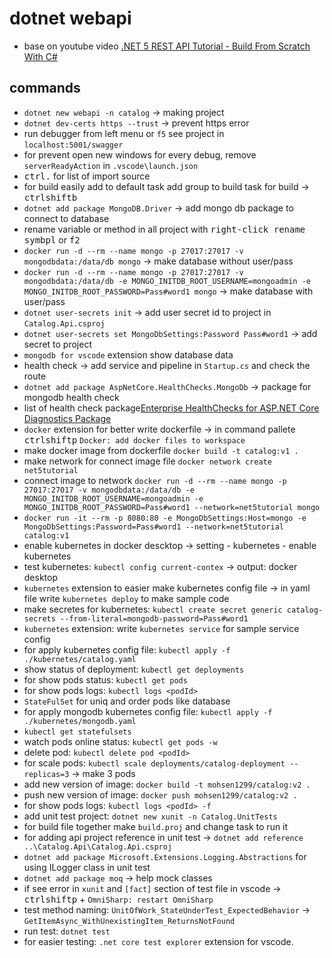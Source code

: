 # dotnet webapi

- base on youtube video [.NET 5 REST API Tutorial - Build From Scratch With C#](https://www.youtube.com/watch?v=ZXdFisA_hOY&t=874s)

## commands

- `dotnet new webapi -n catalog` -> making project
- `dotnet dev-certs https --trust` -> prevent https error
- run debugger from left menu or `f5` see project in `localhost:5001/swagger`
- for prevent open new windows for every debug, remove `serverReadyAction` in `.vscode\launch.json`
- <kbd>ctrl</kbd><kbd>.</kbd> for list of import source
- for build easily add to default task add group to build task for build -> <kbd>ctrl</kbd><kbd>shift</kbd><kbd>b</kbd>
- `dotnet add package MongoDB.Driver` -> add mongo db package to connect to database
- rename variable or method in all project with <kbd>right-click</kbd><kbd> rename symbpl</kbd> or <kbd>f2</kbd>
- `docker run -d --rm --name mongo -p 27017:27017 -v mongodbdata:/data/db mongo` -> make database without user/pass
- `docker run -d --rm --name mongo -p 27017:27017 -v mongodbdata:/data/db -e MONGO_INITDB_ROOT_USERNAME=mongoadmin -e MONGO_INITDB_ROOT_PASSWORD=Pass#word1 mongo` -> make database with user/pass
- `dotnet user-secrets init` -> add user secret id to project in `Catalog.Api.csproj`
- `dotnet user-secrets set MongoDbSettings:Password Pass#word1` -> add secret to project
- `mongodb for vscode` extension show database data
- health check -> add service and pipeline in `Startup.cs` and check the route
- `dotnet add package AspNetCore.HealthChecks.MongoDb` -> package for mongodb health check
- list of health check package[Enterprise HealthChecks for ASP.NET Core Diagnostics Package](https://github.com/Xabaril/AspNetCore.Diagnostics.HealthChecks)
- `docker` extension for better write dockerfile -> in command pallete <kbd>ctrl</kbd><kbd>shift</kbd><kbd>p</kbd> `Docker: add docker files to workspace`
- make docker image from dockerfile `docker build -t catalog:v1 .`
- make network for connect image file `docker network create net5tutorial`
- connect image to network `docker run -d --rm --name mongo -p 27017:27017 -v mongodbdata:/data/db -e MONGO_INITDB_ROOT_USERNAME=mongoadmin -e MONGO_INITDB_ROOT_PASSWORD=Pass#word1 --network=net5tutorial mongo`
- `docker run -it --rm -p 8080:80 -e MongoDbSettings:Host=mongo -e MongoDbSettings:Password=Pass#word1 --network=net5tutorial catalog:v1`
- enable kubernetes in docker descktop -> setting - kubernetes - enable kubernetes
- test kubernetes: `kubectl config current-contex` -> output: docker desktop
- `kubernetes` extension to easier make kubernetes config file -> in yaml file write `kubernetes deploy` to make sample code
- make secretes for kubernetes: `kubectl create secret generic catalog-secrets --from-literal=mongodb-password=Pass#word1`
- `kubernetes` extension: write `kubernetes service` for sample service config
- for apply kubernetes config file: `kubectl apply -f ./kubernetes/catalog.yaml`
- show status of deployment: `kubectl get deployments`
- for show pods status: `kubectl get pods`
- for show pods logs: `kubectl logs <podId>`
- `StateFulSet` for uniq and order pods like database
- for apply mongodb kubernetes config file: `kubectl apply -f ./kubernetes/mongodb.yaml`
- `kubectl get statefulsets`
- watch pods online status: `kubectl get pods -w`
- delete pod: `kubectl delete pod <podId>`
- for scale pods: `kubectl scale deployments/catalog-deployment --replicas=3` -> make 3 pods
- add new version of image: `docker build -t mohsen1299/catalog:v2 .`
- push new version of image: `docker push mohsen1299/catalog:v2 .`
- for show pods logs: `kubectl logs <podId> -f`
- add unit test project: `dotnet new xunit -n Catalog.UnitTests`
- for build file together make `build.proj` and change task to run it
- for adding api project reference in unit test -> `dotnet add reference ..\Catalog.Api\Catalog.Api.csproj`
- `dotnet add package Microsoft.Extensions.Logging.Abstractions` for using ILogger class in unit test
- `dotnet add package moq` -> help mock classes
- if see error in `xunit` and `[fact]` section of test file in vscode -> <kbd>ctrl</kbd><kbd>shift</kbd><kbd>p</kbd> + `OmniSharp: restart OmniSharp`
- test method naming: `UnitOfWork_StateUnderTest_ExpectedBehavior` -> `GetItemAsync_WithUnexistingItem_ReturnsNotFound`
- run test: `dotnet test`
- for easier testing: `.net core test explorer` extension for vscode.
